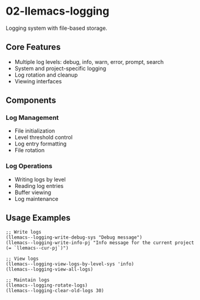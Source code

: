 <!-- ---
!-- title: 2025-01-04 11:53:50
!-- author: ywata-note-win
!-- date: /home/ywatanabe/proj/llemacs/llemacs.el/02-llemacs-logging/README.md
!-- --- -->

# 02-llemacs-logging
Logging system with file-based storage.

## Core Features
- Multiple log levels: debug, info, warn, error, prompt, search
- System and project-specific logging
- Log rotation and cleanup
- Viewing interfaces

## Components
### Log Management
- File initialization
- Level threshold control
- Log entry formatting
- File rotation

### Log Operations
- Writing logs by level
- Reading log entries
- Buffer viewing
- Log maintenance

## Usage Examples
```elisp
;; Write logs
(llemacs--logging-write-debug-sys "Debug message")
(llemacs--logging-write-info-pj "Info message for the current project (= `llemacs--cur-pj`)")

;; View logs
(llemacs--logging-view-logs-by-level-sys 'info)
(llemacs--logging-view-all-logs)

;; Maintain logs
(llemacs--logging-rotate-logs)
(llemacs--logging-clear-old-logs 30)